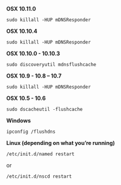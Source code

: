**OSX 10.11.0**

~~~
sudo killall -HUP mDNSResponder
~~~

**OSX 10.10.4**

~~~
sudo killall -HUP mDNSResponder
~~~

**OSX 10.10.0 - 10.10.3**

~~~
sudo discoveryutil mdnsflushcache
~~~

**OSX 10.9 - 10.8 – 10.7**

~~~
sudo killall -HUP mDNSResponder
~~~

**OSX 10.5 - 10.6**

~~~
sudo dscacheutil -flushcache
~~~

**Windows**

~~~
ipconfig /flushdns
~~~

**Linux (depending on what you’re running)**

~~~
/etc/init.d/named restart
~~~

or 

~~~
/etc/init.d/nscd restart
~~~
